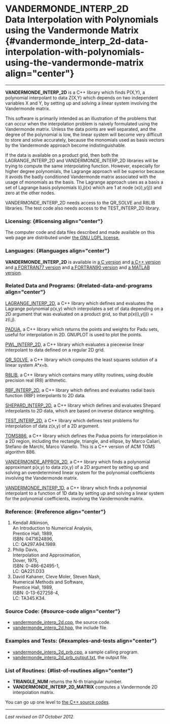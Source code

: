 VANDERMONDE\_INTERP\_2D\
Data Interpolation with Polynomials using the Vandermonde Matrix {#vandermonde_interp_2d-data-interpolation-with-polynomials-using-the-vandermonde-matrix align="center"}
================================================================

------------------------------------------------------------------------

**VANDERMONDE\_INTERP\_2D** is a C++ library which finds P(X,Y), a
polynomial interpolant to data Z(X,Y) which depends on two independent
variables X and Y, by setting up and solving a linear system involving
the Vandermonde matrix.

This software is primarily intended as an illustration of the problems
that can occur when the interpolation problem is naively formulated
using the Vandermonde matrix. Unless the data points are well separated,
and the degree of the polynomial is low, the linear system will become
very difficult to store and solve accurately, because the monomials used
as basis vectors by the Vandermonde approach become indistinguishable.

If the data is available on a product grid, then both the
LAGRANGE\_INTERP\_2D and VANDERMONDE\_INTERP\_2D libraries will be
trying to compute the same interpolating function. However, especially
for higher degree polynomials, the Lagrange approach will be superior
because it avoids the badly conditioned Vandermonde matrix associated
with the usage of monomials as the basis. The Lagrange approach uses as
a basis a set of Lagrange basis polynomials l(i,j)(x) which are 1 at
node (x(i),y(j)) and zero at the other nodes.

VANDERMONDE\_INTERP\_2D needs access to the QR\_SOLVE and R8LIB
libraries. The test code also needs access to the TEST\_INTERP\_2D
library.

### Licensing: {#licensing align="center"}

The computer code and data files described and made available on this
web page are distributed under [the GNU LGPL
license.](../../txt/gnu_lgpl.txt)

### Languages: {#languages align="center"}

**VANDERMONDE\_INTERP\_2D** is available in [a C
version](../../c_src/vandermonde_interp_2d/vandermonde_interp_2d.md)
and [a C++
version](../../master/vandermonde_interp_2d/vandermonde_interp_2d.md)
and [a FORTRAN77
version](../../f77_src/vandermonde_interp_2d/vandermonde_interp_2d.md)
and [a FORTRAN90
version](../../f_src/vandermonde_interp_2d/vandermonde_interp_2d.md)
and [a MATLAB
version](../../m_src/vandermonde_interp_2d/vandermonde_interp_2d.md).

### Related Data and Programs: {#related-data-and-programs align="center"}

[LAGRANGE\_INTERP\_2D](../../master/lagrange_interp_2d/lagrange_interp_2d.md),
a C++ library which defines and evaluates the Lagrange polynomial p(x,y)
which interpolates a set of data depending on a 2D argument that was
evaluated on a product grid, so that p(x(i),y(j)) = z(i,j).

[PADUA](../../master/padua/padua.md), a C++ library which returns the
points and weights for Padu sets, useful for interpolation in 2D.
GNUPLOT is used to plot the points.

[PWL\_INTERP\_2D](../../master/pwl_interp_2d/pwl_interp_2d.md), a C++
library which evaluates a piecewise linear interpolant to data defined
on a regular 2D grid.

[QR\_SOLVE](../../master/qr_solve/qr_solve.md), a C++ library which
computes the least squares solution of a linear system A\*x=b.

[R8LIB](../../master/r8lib/r8lib.md), a C++ library which contains
many utility routines, using double precision real (R8) arithmetic.

[RBF\_INTERP\_2D](../../master/rbf_interp_2d/rbf_interp_2d.md), a C++
library which defines and evaluates radial basis function (RBF)
interpolants to 2D data.

[SHEPARD\_INTERP\_2D](../../master/shepard_interp_2d/shepard_interp_2d.md),
a C++ library which defines and evaluates Shepard interpolants to 2D
data, which are based on inverse distance weighting.

[TEST\_INTERP\_2D](../../master/test_interp_2d/test_interp_2d.md), a
C++ library which defines test problems for interpolation of data z(x,y)
of a 2D argument.

[TOMS886](../../master/toms886/toms886.md), a C++ library which
defines the Padua points for interpolation in a 2D region, including the
rectangle, triangle, and ellipse, by Marco Caliari, Stefano de Marchi,
Marco Vianello. This is a C++ version of ACM TOMS algorithm 886.

[VANDERMONDE\_APPROX\_2D](../../master/vandermonde_approx_2d/vandermonde_approx_2d.md),
a C++ library which finds a polynomial approximant p(x,y) to data z(x,y)
of a 2D argument by setting up and solving an overdetermined linear
system for the polynomial coefficients involving the Vandermonde matrix.

[VANDERMONDE\_INTERP\_1D](../../master/vandermonde_interp_1d/vandermonde_interp_1d.md),
a C++ library which finds a polynomial interpolant to a function of 1D
data by setting up and solving a linear system for the polynomial
coefficients, involving the Vandermonde matrix.

### Reference: {#reference align="center"}

1.  Kendall Atkinson,\
    An Introduction to Numerical Analysis,\
    Prentice Hall, 1989,\
    ISBN: 0471624896,\
    LC: QA297.A94.1989.
2.  Philip Davis,\
    Interpolation and Approximation,\
    Dover, 1975,\
    ISBN: 0-486-62495-1,\
    LC: QA221.D33
3.  David Kahaner, Cleve Moler, Steven Nash,\
    Numerical Methods and Software,\
    Prentice Hall, 1989,\
    ISBN: 0-13-627258-4,\
    LC: TA345.K34.

### Source Code: {#source-code align="center"}

-   [vandermonde\_interp\_2d.cpp](vandermonde_interp_2d.cpp), the source
    code.
-   [vandermonde\_interp\_2d.hpp](vandermonde_interp_2d.hpp), the
    include file.

### Examples and Tests: {#examples-and-tests align="center"}

-   [vandermonde\_interp\_2d\_prb.cpp](vandermonde_interp_2d_prb.cpp), a
    sample calling program.
-   [vandermonde\_interp\_2d\_prb\_output.txt](vandermonde_interp_2d_prb_output.txt),
    the output file.

### List of Routines: {#list-of-routines align="center"}

-   **TRIANGLE\_NUM** returns the N-th triangular number.
-   **VANDERMONDE\_INTERP\_2D\_MATRIX** computes a Vandermonde 2D
    interpolation matrix.

You can go up one level to [the C++ source codes](../cpp_src.md).

------------------------------------------------------------------------

*Last revised on 07 October 2012.*
